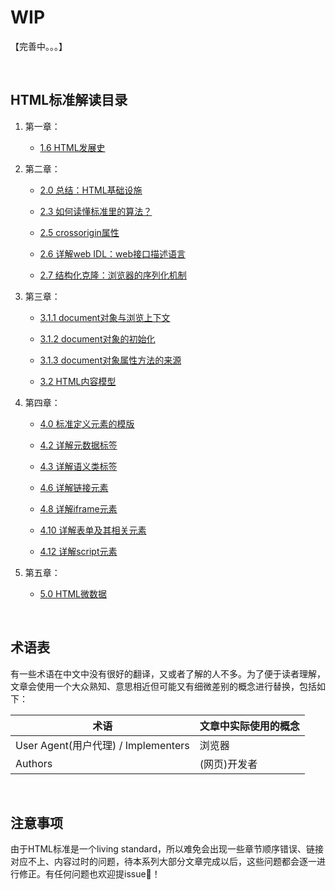 # WIP

【完善中。。。】

<br />

## HTML标准解读目录


1. 第一章：

   - [1.6 HTML发展史](./1.6&1.8.md)

2. 第二章：

   - [2.0 总结：HTML基础设施](./2.0.md)

   - [2.3 如何读懂标准里的算法？](./2.3.md)

   - [2.5 crossorigin属性](./2.5.md)

   - [2.6 详解web IDL：web接口描述语言](./2.6.md)

   - [2.7 结构化克隆：浏览器的序列化机制](./2.7.md)

3. 第三章：

   - [3.1.1 document对象与浏览上下文](./3.1.1.md)

   - [3.1.2 document对象的初始化](./3.1.2.md)

   - [3.1.3 document对象属性方法的来源](./3.1.3.md)

   - [3.2 HTML内容模型](./3.2.md)

4. 第四章：

   - [4.0 标准定义元素的模版](./4.0.md)

   - [4.2 详解元数据标签](./4.2.md)

   - [4.3 详解语义类标签](./4.3.md)

   - [4.6 详解链接元素](./4.6.md)

   - [4.8 详解iframe元素](./4.8.md)

   - [4.10 详解表单及其相关元素](./4.10.md)

   - [4.12 详解script元素](./4.12.md)

5. 第五章：

   - [5.0 HTML微数据](./5.0.md)

<br />

## 术语表

有一些术语在中文中没有很好的翻译，又或者了解的人不多。为了便于读者理解，文章会使用一个大众熟知、意思相近但可能又有细微差别的概念进行替换，包括如下：

| 术语                                | 文章中实际使用的概念 |
| ----------------------------------- | -------------------- |
| User Agent(用户代理) / Implementers | 浏览器               |
| Authors                             | (网页)开发者         |

<br />

## 注意事项

由于HTML标准是一个living standard，所以难免会出现一些章节顺序错误、链接对应不上、内容过时的问题，待本系列大部分文章完成以后，这些问题都会逐一进行修正。有任何问题也欢迎提issue👏！

